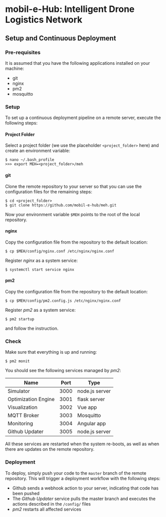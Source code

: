 # mobil-e-Hub: Intelligent Drone Logistics Network
## Setup and Continuous Deployment
### Pre-requisites
It is assumed that you have the following applications installed on your machine:
- git
- nginx
- pm2
- mosquitto

### Setup
To set up a continuous deployment pipeline on a remote server, execute the following steps:

#### Project Folder
Select a project folder (we use the placeholder `<project_folder>` here) and create an environment variable:
```
$ nano ~/.bash_profile
>>> export MEH=<project_folder>/meh
```

#### git
Clone the remote repository to your server so that you can use the configuration files for the remaining steps:
```
$ cd <project_folder>
$ git clone https://github.com/mobil-e-hub/meh.git
```
Now your environment variable `$MEH` points to the root of the local repository.

#### nginx
Copy the configuration file from the repository to the default location:
```
$ cp $MEH/config/nginx.conf /etc/nginx/nginx.conf
```

Register _nginx_ as a system service:
```
$ systemctl start service nginx
```

#### pm2
Copy the configuration file from the repository to the default location:
```
$ cp $MEH/config/pm2.config.js /etc/nginx/nginx.conf
```

Register _pm2_ as a system service:

```
$ pm2 startup
```
and follow the instruction.

### Check
Make sure that everything is up and running:
```
$ pm2 monit
```

You should see the following services managed by _pm2_:

Name                | Port | Type
--------------------|------|-----
Simulator           | 3000 | node.js server
Optimization Engine | 3001 | flask server
Visualization       | 3002 | Vue app
MQTT Broker         | 3003 | Mosquitto
Monitoring          | 3004 | Angular app
Github Updater      | 3005 | node.js server

All these services are restarted when the system re-boots, as well as when there are updates on the remote repository.


### Deployment
To deploy, simply push your code to the `master` branch of the remote repository. This will trigger a deployment workflow with the following steps:
- Github sends a webhook action to your server, indicating that code has been pushed
- The _Github Updater_ service pulls the master branch and executes the actions described in the `/config/` files
- _pm2_ restarts all affected services